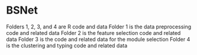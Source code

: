 # BSNet

Folders 1, 2, 3, and 4 are R code and data
Folder 1 is the data preprocessing code and related data
Folder 2 is the feature selection code and related data
Folder 3 is the code and related data for the module selection
Folder 4 is the clustering and typing code and related data
